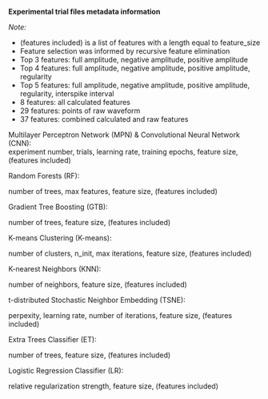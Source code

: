 **Experimental trial files metadata information**

_Note:_
- (features included) is a list of features with a length equal to feature_size
- Feature selection was informed by recursive feature elimination
-   Top 3 features: full amplitude, negative amplitude, positive amplitude
-   Top 4 features: full amplitude, negative amplitude, positive amplitude, regularity
-   Top 5 features: full amplitude, negative amplitude, positive amplitude, regularity, interspike interval
-   8 features: all calculated features
-   29 features: points of raw waveform
-   37 features: combined calculated and raw features

Multilayer Perceptron Network (MPN) & Convolutional Neural Network (CNN):   
experiment number, trials, learning rate, training epochs, feature size, (features included)

Random Forests (RF):

number of trees, max features, feature size, (features included)

Gradient Tree Boosting (GTB):

number of trees, feature size, (features included)

K-means Clustering (K-means):

number of clusters, n_init, max iterations, feature size, (features included)

K-nearest Neighbors (KNN): 

number of neighbors, feature size, (features included)

t-distributed Stochastic Neighbor Embedding (TSNE):

perpexity, learning rate, number of iterations, feature size, (features included)

Extra Trees Classifier (ET):

number of trees, feature size, (features included)

Logistic Regression Classifier (LR):

relative regularization strength, feature size, (features included)

